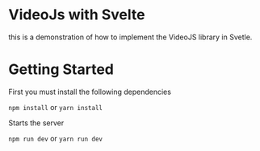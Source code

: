 # VideoJs with Svelte

this is a demonstration of how to implement the VideoJS library in Svetle.

# Getting Started

First you must install the following dependencies

```npm install``` or ```yarn install```

Starts the server

```npm run dev``` or ```yarn run dev```